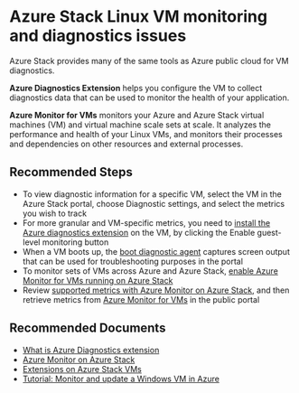 <properties
    pageTitle="Azure Stack Linux VM monitoring and diagnostics issues"
    description="Azure Stack Linux VM monitoring and diagnostics issues"
    service="microsoft.azurestack"
    resource="azurestack"
    authors="genlin"
    ms.author="mquian"
    displayOrder=""
    selfHelpType="generic"
    supportTopicIds="32663911"
    resourceTags=""
    productPesIds="16226"
    cloudEnvironments="public, Fairfax"
    articleId="6f641910-1005-4135-b8d1-85ab25fa1503"
/>

# Azure Stack Linux VM monitoring and diagnostics issues

Azure Stack provides many of the same tools as Azure public cloud for VM diagnostics.

**Azure Diagnostics Extension** helps you configure the VM to collect diagnostics data that can be used to monitor the health of your application.

**Azure Monitor for VMs** monitors your Azure and Azure Stack virtual machines (VM) and virtual machine scale sets at scale. It analyzes the performance and health of your Linux VMs, and monitors their processes and dependencies on other resources and external processes.

## **Recommended Steps**

- To view diagnostic information for a specific VM, select the VM in the Azure Stack portal, choose Diagnostic settings, and select the metrics you wish to track
- For more granular and VM-specific metrics, you need to [install the Azure diagnostics extension](https://docs.microsoft.com/azure/virtual-machines/windows/tutorial-monitoring#install-diagnostics-extension) on the VM, by clicking the Enable guest-level monitoring button
- When a VM boots up, the [boot diagnostic agent](https://docs.microsoft.com/azure/virtual-machines/troubleshooting/boot-diagnostics) captures screen output that can be used for troubleshooting purposes in the portal
- To monitor sets of VMs across Azure and Azure Stack, [enable Azure Monitor for VMs running on Azure Stack](https://docs.microsoft.com/azure/azure-stack/user/vm-update-management#enable-azure-monitor-for-vms-running-on-azure-stack)
- Review [supported metrics with Azure Monitor on Azure Stack](https://docs.microsoft.com/azure/azure-stack/user/azure-stack-metrics-supported), and then retrieve metrics from [Azure Monitor for VMs](https://docs.microsoft.com/azure/azure-monitor/overview#azure-monitor-for-vms) in the public portal

## **Recommended Documents**

- [What is Azure Diagnostics extension](https://docs.microsoft.com/azure/monitoring-and-diagnostics/azure-diagnostics)
- [Azure Monitor on Azure Stack](https://docs.microsoft.com/azure/azure-stack/user/azure-stack-metrics-azure-data)
- [Extensions on Azure Stack VMs](https://docs.microsoft.com/azure/azure-stack/user/azure-stack-compute-overview#extensions)
- [Tutorial: Monitor and update a Windows VM in Azure](https://docs.microsoft.com/azure/virtual-machines/windows/tutorial-monitoring)
